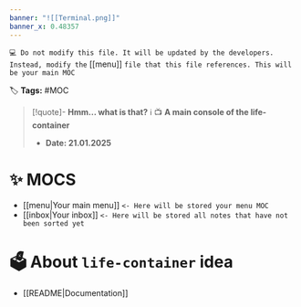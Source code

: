 ```yaml
---
banner: "![[Terminal.png]]"
banner_x: 0.48357
---
```


`💻 Do not modify this file. It will be updated by the developers. Instead, modify the` [[menu]] `file that this file references. This will be your main MOC`

🏷️ **Tags:** #MOC

> [!quote]- **Hmm... what is that?** ℹ️ 
> 📺 __A main console of the life-container__
> - __Date:  21.01.2025__
# ✨ MOCS
- [[menu|Your main menu]] `<- Here will be stored your menu MOC`
- [[inbox|Your inbox]] `<- Here will be stored all notes that have not been sorted yet`
# 🗳️ About `life-container` idea
- [[README|Documentation]]